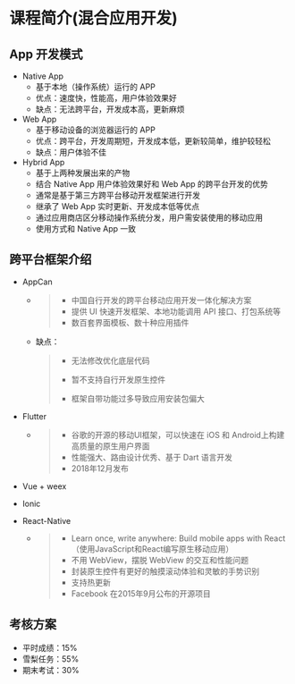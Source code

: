 # 课程简介(混合应用开发)

## App 开发模式

- Native App
  - 基于本地（操作系统）运行的 APP
  - 优点：速度快，性能高，用户体验效果好
  - 缺点：无法跨平台，开发成本高，更新麻烦
- Web App
  - 基于移动设备的浏览器运行的 APP
  - 优点：跨平台，开发周期短，开发成本低，更新较简单，维护较轻松
  - 缺点：用户体验不佳 
- Hybrid App
  - 基于上两种发展出来的产物
  - 结合 Native App 用户体验效果好和 Web App 的跨平台开发的优势
  - 通常是基于第三方跨平台移动开发框架进行开发
  - 继承了 Web App 实时更新、开发成本低等优点
  -  通过应用商店区分移动操作系统分发，用户需安装使用的移动应用
  - 使用方式和 Native App 一致

## 跨平台框架介绍

- AppCan

  - > - 中国自行开发的跨平台移动应用开发一体化解决方案
    > - 提供 UI 快速开发框架、本地功能调用 API 接口、打包系统等
    > - 数百套界面模板、数十种应用插件

  - 缺点：

    > - 无法修改优化底层代码
    >
    > - 暂不支持自行开发原生控件
    >
    > - 框架自带功能过多导致应用安装包偏大

- Flutter

  - > - 谷歌的开源的移动UI框架，可以快速在 iOS 和 Android上构建高质量的原生用户界面
    > - 性能强大、路由设计优秀、基于 Dart 语言开发
    > - 2018年12月发布

- Vue + weex

- Ionic 

- React-Native

  - > - Learn once, write anywhere: Build mobile apps with React（使用JavaScript和React编写原生移动应用）
    > - 不用 WebView，摆脱 WebView 的交互和性能问题
    > - 封装原生控件有更好的触摸滚动体验和灵敏的手势识别
    > - 支持热更新
    > - Facebook 在2015年9月公布的开源项目

## 考核方案

- 平时成绩：15%
- 雪梨任务：55%
- 期末考试：30%









